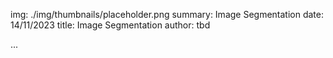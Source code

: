 img: ./img/thumbnails/placeholder.png
summary: Image Segmentation
date: 14/11/2023
title: Image Segmentation
author: tbd

...